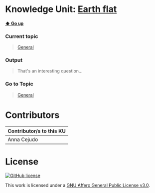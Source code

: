 # Knowledge Unit: [Earth flat](../../knowledge_units/general/earth-flat.md)

#### [:arrow_up: Go up](../../topics/general.md)
### Current topic
> [General](../../topics/general.md)
### Output
> That&#039;s an interesting question...
### Go to Topic
> [General](../../topics/general.md)


# Contributors

| Contributor/s to this KU |
| - | 
| Anna Cejudo |

# License
[![GitHub license](https://img.shields.io/github/license/inbrainz/cerebro)](https://github.com/inbrainz/cerebro/blob/master/LICENSE)

This work is licensed under a [GNU Affero General Public License v3.0](https://www.gnu.org/licenses/agpl-3.0.txt).